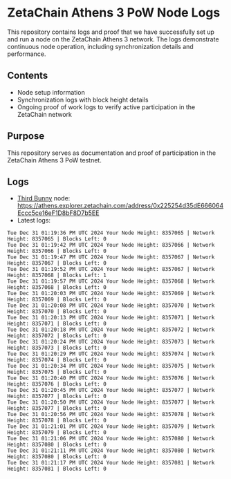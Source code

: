 # ZetaChain Athens 3 PoW Node Logs
This repository contains logs and proof that we have successfully set up and run a node on the ZetaChain Athens 3 network. The logs demonstrate continuous node operation, including synchronization details and performance.

## Contents
- Node setup information
- Synchronization logs with block height details
- Ongoing proof of work logs to verify active participation in the ZetaChain network

## Purpose
This repository serves as documentation and proof of participation in the ZetaChain Athens 3 PoW testnet.

## Logs

- [Third Bunny](https://thirdbunny.xyz/) node: https://athens.explorer.zetachain.com/address/0x225254d35dE666064Eccc5ce16eF1D8bF8D7b5EE
- Latest logs:
```
Tue Dec 31 01:19:36 PM UTC 2024 Your Node Height: 8357065 | Network Height: 8357065 | Blocks Left: 0
Tue Dec 31 01:19:42 PM UTC 2024 Your Node Height: 8357066 | Network Height: 8357066 | Blocks Left: 0
Tue Dec 31 01:19:47 PM UTC 2024 Your Node Height: 8357067 | Network Height: 8357067 | Blocks Left: 0
Tue Dec 31 01:19:52 PM UTC 2024 Your Node Height: 8357067 | Network Height: 8357068 | Blocks Left: 1
Tue Dec 31 01:19:57 PM UTC 2024 Your Node Height: 8357068 | Network Height: 8357068 | Blocks Left: 0
Tue Dec 31 01:20:03 PM UTC 2024 Your Node Height: 8357069 | Network Height: 8357069 | Blocks Left: 0
Tue Dec 31 01:20:08 PM UTC 2024 Your Node Height: 8357070 | Network Height: 8357070 | Blocks Left: 0
Tue Dec 31 01:20:13 PM UTC 2024 Your Node Height: 8357071 | Network Height: 8357071 | Blocks Left: 0
Tue Dec 31 01:20:18 PM UTC 2024 Your Node Height: 8357072 | Network Height: 8357072 | Blocks Left: 0
Tue Dec 31 01:20:24 PM UTC 2024 Your Node Height: 8357073 | Network Height: 8357073 | Blocks Left: 0
Tue Dec 31 01:20:29 PM UTC 2024 Your Node Height: 8357074 | Network Height: 8357074 | Blocks Left: 0
Tue Dec 31 01:20:34 PM UTC 2024 Your Node Height: 8357075 | Network Height: 8357075 | Blocks Left: 0
Tue Dec 31 01:20:40 PM UTC 2024 Your Node Height: 8357076 | Network Height: 8357076 | Blocks Left: 0
Tue Dec 31 01:20:45 PM UTC 2024 Your Node Height: 8357077 | Network Height: 8357077 | Blocks Left: 0
Tue Dec 31 01:20:50 PM UTC 2024 Your Node Height: 8357077 | Network Height: 8357077 | Blocks Left: 0
Tue Dec 31 01:20:56 PM UTC 2024 Your Node Height: 8357078 | Network Height: 8357078 | Blocks Left: 0
Tue Dec 31 01:21:01 PM UTC 2024 Your Node Height: 8357079 | Network Height: 8357079 | Blocks Left: 0
Tue Dec 31 01:21:06 PM UTC 2024 Your Node Height: 8357080 | Network Height: 8357080 | Blocks Left: 0
Tue Dec 31 01:21:11 PM UTC 2024 Your Node Height: 8357080 | Network Height: 8357080 | Blocks Left: 0
Tue Dec 31 01:21:17 PM UTC 2024 Your Node Height: 8357081 | Network Height: 8357081 | Blocks Left: 0
```

